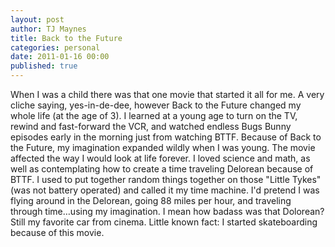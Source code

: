 ```yaml
---
layout: post
author: TJ Maynes
title: Back to the Future
categories: personal
date: 2011-01-16 00:00
published: true
---
```

When I was a child there was that one movie that started it all for me. A very cliche saying, yes-in-de-dee, however Back to the Future changed my whole life (at the age of 3). I learned at a young age to turn on the TV, rewind and fast-forward the VCR, and watched endless Bugs Bunny episodes early in the morning just from watching BTTF. Because of Back to the Future, my imagination expanded wildly when I was young. The movie affected the way I would look at life forever. I loved science and math, as well as contemplating how to create a time traveling Delorean because of BTTF. I used to put together random things together on those "Little Tykes" (was not battery operated) and called it my time machine. I'd pretend I was flying around in the Delorean, going 88 miles per hour, and traveling through time…using my imagination. I mean how badass was that Dolorean? Still my favorite car from cinema. Little known fact: I started skateboarding because of this movie.
